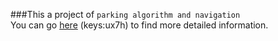 ###This a project of `parking algorithm and navigation`  
You can go [here](http://pan.baidu.com/s/1hqzSTRA) (keys:ux7h) to find more detailed information.